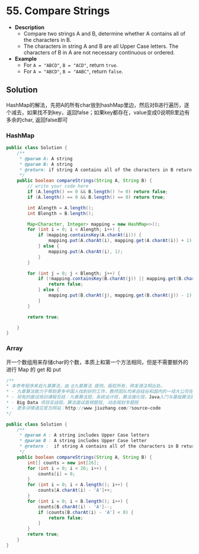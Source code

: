 # 55. Compare Strings

- **Description**
    - Compare two strings A and B, determine whether A contains all of the characters in B.
    - The characters in string A and B are all Upper Case letters.
The characters of B in A are not necessary continuous or ordered.
- **Example**
    - For `A = "ABCD"`, `B = "ACD"`, return `true`.
    - For `A = "ABCD"`, `B = "AABC"`, return `false`.

## Solution

HashMap的解法，先把A的所有char放到hashMap里边，然后对B进行遍历，逐个减去，如果找不到key，返回false；如果key都存在，value变成0说明B里边有多余的char, 返回false即可

### HashMap

```Java
public class Solution {
    /**
     * @param A: A string
     * @param B: A string
     * @return: if string A contains all of the characters in B return true else return false
     */
    public boolean compareStrings(String A, String B) {
        // write your code here
        if (A.length() == 0 && B.length() != 0) return false;
        if (A.length() == 0 && B.length() == 0) return true;

        int Alength = A.length();
        int Blength = B.length();

        Map<Character, Integer> mapping = new HashMap<>();
        for (int i = 0; i < Alength; i++) {
            if (mapping.containsKey(A.charAt(i))) {
                mapping.put(A.charAt(i), mapping.get(A.charAt(i)) + 1);
            } else {
                mapping.put(A.charAt(i), 1);
            }
        }

        for (int j = 0; j < Blength; j++) {
            if (!mapping.containsKey(B.charAt(j)) || mapping.get(B.charAt(j)) == 0){
                return false;
            } else {
                mapping.put(B.charAt(j), mapping.get(B.charAt(j)) - 1);
            }
        }

        return true;

    }
}

```

### Array

开一个数组用来存储char的个数，本质上和第一个方法相同，但是不需要额外的进行 Map 的 get 和 put

```java
/**
* 本参考程序来自九章算法，由 @九章算法 提供。版权所有，转发请注明出处。
* - 九章算法致力于帮助更多中国人找到好的工作，教师团队均来自硅谷和国内的一线大公司在职工程师。
* - 现有的面试培训课程包括：九章算法班，系统设计班，算法强化班，Java入门与基础算法班，Android 项目实战班，
* - Big Data 项目实战班，算法面试高频题班, 动态规划专题班
* - 更多详情请见官方网站：http://www.jiuzhang.com/?source=code
*/

public class Solution {
    /**
     * @param A : A string includes Upper Case letters
     * @param B : A string includes Upper Case letter
     * @return :  if string A contains all of the characters in B return true else return false
     */
    public boolean compareStrings(String A, String B) {
        int[] counts = new int[26];
        for (int i = 0; i < 26; i++) {
            counts[i] = 0;
        }
        for (int i = 0; i < A.length(); i++) {
            counts[A.charAt(i) - 'A']++;
        }
        for (int i = 0; i < B.length(); i++) {
            counts[B.charAt(i) - 'A']--;
            if (counts[B.charAt(i) - 'A'] < 0) {
                return false;
            }
        }
        return true;
    }
}
```

